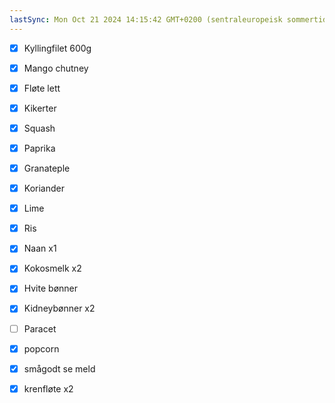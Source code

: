 ```yaml
---
lastSync: Mon Oct 21 2024 14:15:42 GMT+0200 (sentraleuropeisk sommertid)
---
```

- [x] Kyllingfilet 600g
- [x] Mango chutney
- [x] Fløte lett
- [x] Kikerter
- [x] Squash
- [x] Paprika
- [x] Granateple
- [x] Koriander
- [x] Lime
- [x] Ris
- [x] Naan x1

- [x] Kokosmelk x2
- [x] Hvite bønner
- [x] Kidneybønner x2
- [ ] Paracet
- [x] popcorn
- [x] smågodt se meld
- [x] krenfløte x2
